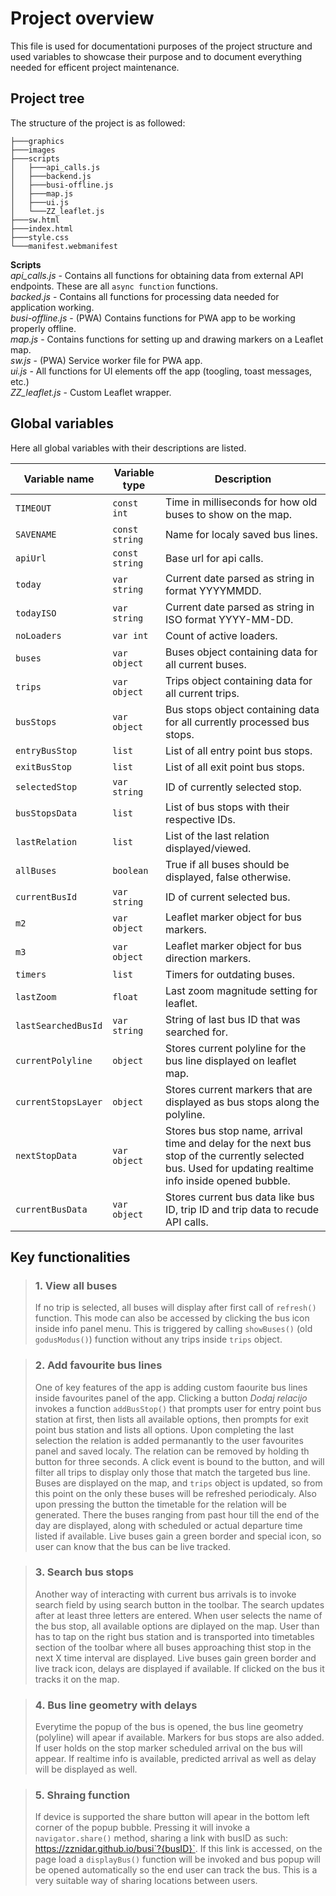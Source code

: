 # Project overview
This file is used for documentationi purposes of the project structure and used variables to showcase their purpose and to document everything needed for efficent project maintenance. 

## Project tree
The structure of the project is as followed:

    ├───graphics
    ├───images
    ├───scripts
    │   ├───api_calls.js
    │   ├───backend.js
    │   ├───busi-offline.js
    │   ├───map.js
    │   ├───ui.js
    │   └───ZZ_leaflet.js
    ├───sw.html
    ├───index.html
    ├───style.css
    └───manifest.webmanifest

**Scripts**<br>
*api_calls.js* - Contains all functions for obtaining data from external API endpoints. These are all `async function` functions. <br>
*backed.js* - Contains all functions for processing data needed for application working. <br>
*busi-offline.js* - (PWA) Contains functions for PWA app to be working properly offline. <br>
*map.js* - Contains functions for setting up and drawing markers on a Leaflet map. <br>
*sw.js* - (PWA) Service worker file for PWA app. <br>
*ui.js* - All functions for UI elements off the app (toogling, toast messages, etc.) <br>
*ZZ_leaflet.js* - Custom Leaflet wrapper.

## Global variables
Here all global variables with their descriptions are listed.

| **Variable name** | **Variable type** | **Description**                                                             |
|------------------ |-------------------|-----------------------------------------------------------------------------|
|`TIMEOUT`|`const int`|Time in milliseconds for how old buses to show on the map.|
|`SAVENAME`|`const string`|Name for localy saved bus lines.|
|`apiUrl` |`const string`| Base url for api calls. |
|`today`|`var string`|Current date parsed as string in format YYYYMMDD.|
|`todayISO`|`var string`|Current date parsed as string in ISO format YYYY-MM-DD.|
|`noLoaders`|`var int`| Count of active loaders. |
|`buses`|`var object`| Buses object containing data for all current buses.|
|`trips`|`var object`| Trips object containing data for all current trips.|
|`busStops`|`var object`|Bus stops object containing data for all currently processed bus stops.|
|`entryBusStop`|`list`|List of all entry point bus stops.|
|`exitBusStop`|`list`|List of all exit point bus stops.|
|`selectedStop`|`var string`|ID of currently selected stop.|
|`busStopsData`|`list`|List of bus stops with their respective IDs.|
|`lastRelation`|`list`|List of the last relation displayed/viewed.|
|`allBuses`|`boolean`|True if all buses should be displayed, false otherwise.|
|`currentBusId`|`var string`|ID of current selected bus.|
|`m2`|`var object`|Leaflet marker object for bus markers.|
|`m3`|`var object`|Leaflet marker object for bus direction markers.|
|`timers`|`list`|Timers for outdating buses.|
|`lastZoom`|`float`|Last zoom magnitude setting for leaflet.|
|`lastSearchedBusId`|`var string`|String of last bus ID that was searched for.|
|`currentPolyline`|`object`|Stores current polyline for the bus line displayed on leaflet map.|
|`currentStopsLayer`|`object`|Stores current markers that are displayed as bus stops along the polyline.|
|`nextStopData`|`var object`|Stores bus stop name, arrival time and delay for the next bus stop of the currently selected bus. Used for updating realtime info inside opened bubble.|¸
|`currentBusData`|`var object`|Stores current bus data like bus ID, trip ID and trip data to recude API calls.|

## Key functionalities
> ### 1. View all buses
> If no trip is selected, all buses will display after first call of `refresh()` function. This mode can also be accessed by clicking the bus icon inside info panel menu. This is triggered by calling `showBuses()` (old `godusModus()`) function without any trips inside `trips` object.

>### 2. Add favourite bus lines
>One of key features of the app is adding custom faourite bus lines inside favourites panel of the app. Clicking a button *Dodaj relacijo* invokes a function `addBusStop()` that prompts user for entry point bus station at first, then lists all available options, then prompts for exit point bus station and lists all options. Upon completing the last selection the relation is added permanantly to the user favourites panel and saved localy. The relation can be removed by holding th button for three seconds. A click event is bound to the button, and will filter all trips to display only those that match the targeted bus line. Buses are displayed on the map, and `trips` object is updated, so from this point on the only these buses will be refreshed periodicaly. Also upon pressing the button the timetable for the relation will be generated. There the buses ranging from past hour till the end of the day are displayed, along with scheduled or actual departure time listed if available. Live buses gain a green border and special icon, so user can know that the bus can be live tracked. 

>### 3. Search bus stops
> Another way of interacting with current bus arrivals is to invoke search field by using search button in the toolbar. The search updates after at least three letters are entered. When user selects the name of the bus stop, all available options are diplayed on the map. User than has to tap on the right bus station and is transported into timetables section of the toolbar where all buses approaching thist stop in the next X time interval are displayed. Live buses gain green border and live track icon, delays are displayed if available. If clicked on the bus it tracks it on the map.

>### 4. Bus line geometry with delays
> Everytime the popup of the bus is opened, the bus line geometry (polyline) will apear if available. Markers for bus stops are also added. If user holds on the stop marker scheduled arrival on the bus will appear. If realtime info is available, predicted arrival as well as delay will be displayed as well.

>### 5. Shraing function
> If device is supported the share button will apear in the bottom left corner of the popup bubble. Pressing it will invoke a `navigator.share()` method, sharing a link with busID as such: https://zznidar.github.io/busi`?{busID}`. If this link is accessed, on the page load a `displayBus()` function will be invoked and bus popup will be opened automatically so the end user can track the bus. This is a very suitable way of sharing locations between users.